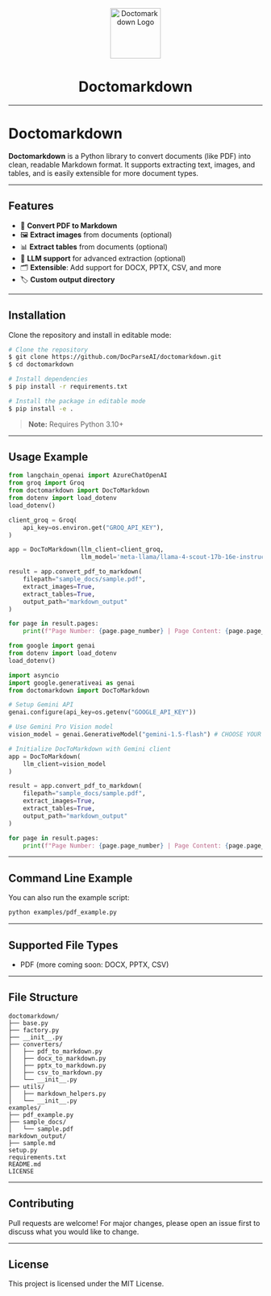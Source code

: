 <!-- Logo and Title -->
<p align="center">
  <img src="https://img.icons8.com/ios-filled/100/000000/markdown.png" alt="Doctomarkdown Logo" width="100"/>
</p>

<h1 align="center">Doctomarkdown</h1>

---

# Doctomarkdown

**Doctomarkdown** is a Python library to convert documents (like PDF) into clean, readable Markdown format. It supports extracting text, images, and tables, and is easily extensible for more document types.

---

## Features

- 📄 **Convert PDF to Markdown**
- 🖼️ **Extract images** from documents (optional)
- 📊 **Extract tables** from documents (optional)
- 🤖 **LLM support** for advanced extraction (optional)
- 🗂️ **Extensible**: Add support for DOCX, PPTX, CSV, and more
- 🏷️ **Custom output directory**

---

## Installation

Clone the repository and install in editable mode:

```bash
# Clone the repository
$ git clone https://github.com/DocParseAI/doctomarkdown.git
$ cd doctomarkdown

# Install dependencies
$ pip install -r requirements.txt

# Install the package in editable mode
$ pip install -e .
```

> **Note:** Requires Python 3.10+

---

## Usage Example

```python
from langchain_openai import AzureChatOpenAI
from groq import Groq
from doctomarkdown import DocToMarkdown
from dotenv import load_dotenv
load_dotenv()

client_groq = Groq(
    api_key=os.environ.get("GROQ_API_KEY"),
)

app = DocToMarkdown(llm_client=client_groq, 
                    llm_model='meta-llama/llama-4-scout-17b-16e-instruct')

result = app.convert_pdf_to_markdown(
    filepath="sample_docs/sample.pdf",
    extract_images=True,
    extract_tables=True,
    output_path="markdown_output"
)

for page in result.pages:
    print(f"Page Number: {page.page_number} | Page Content: {page.page_content}")
```


```python
from google import genai
from dotenv import load_dotenv
load_dotenv()

import asyncio
import google.generativeai as genai
from doctomarkdown import DocToMarkdown

# Setup Gemini API
genai.configure(api_key=os.getenv("GOOGLE_API_KEY"))

# Use Gemini Pro Vision model
vision_model = genai.GenerativeModel("gemini-1.5-flash") # CHOOSE YOUR GOOGLE VISION MODEL

# Initialize DocToMarkdown with Gemini client
app = DocToMarkdown(
    llm_client=vision_model
)

result = app.convert_pdf_to_markdown(
    filepath="sample_docs/sample.pdf",
    extract_images=True,
    extract_tables=True,
    output_path="markdown_output"
)

for page in result.pages:
    print(f"Page Number: {page.page_number} | Page Content: {page.page_content}")
```

---

## Command Line Example

You can also run the example script:

```bash
python examples/pdf_example.py
```

---

## Supported File Types

- PDF (more coming soon: DOCX, PPTX, CSV)

---

## File Structure

```
doctomarkdown/
├── base.py
├── factory.py
├── __init__.py
├── converters/
│   ├── pdf_to_markdown.py
│   ├── docx_to_markdown.py
│   ├── pptx_to_markdown.py
│   ├── csv_to_markdown.py
│   └── __init__.py
├── utils/
│   ├── markdown_helpers.py
│   └── __init__.py
examples/
├── pdf_example.py
├── sample_docs/
│   └── sample.pdf
markdown_output/
├── sample.md
setup.py
requirements.txt
README.md
LICENSE
```

---

## Contributing

Pull requests are welcome! For major changes, please open an issue first to discuss what you would like to change.

---

## License

This project is licensed under the MIT License.